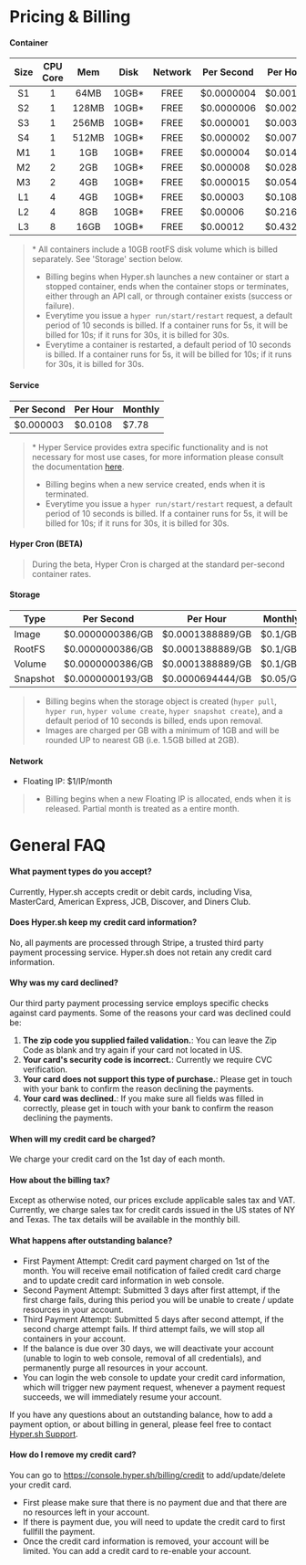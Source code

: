 # Pricing & Billing

#### Container
|Size|CPU Core|Mem|Disk|Network|Per Second|Per Hour|Monthly|
|:-:|:-:|:-:|:-:|:-:|---|---|---|
|S1 |1|64MB |10GB*|FREE|$0.0000004 |$0.00144|$1.03  |
|S2 |1|128MB|10GB*|FREE|$0.0000006 |$0.00216|$1.55  |
|S3 |1|256MB|10GB*|FREE|$0.000001  |$0.0036 |$2.59  |
|S4 |1|512MB|10GB*|FREE|$0.000002  |$0.0072 |$5.18  |
|M1 |1|  1GB|10GB*|FREE|$0.000004  |$0.0144 |$10.36 |
|M2 |2|  2GB|10GB*|FREE|$0.000008  |$0.0288 |$20.73 |
|M3 |2|  4GB|10GB*|FREE|$0.000015  |$0.054  |$38.88 |
|L1 |4|  4GB|10GB*|FREE|$0.00003   |$0.108  |$77.76 |
|L2 |4|  8GB|10GB*|FREE|$0.00006   |$0.216  |$155.52|
|L3 |8| 16GB|10GB*|FREE|$0.00012   |$0.432  |$311.04|
> \* All containers include a 10GB rootFS disk volume which is billed separately. See 'Storage' section below.
> - Billing begins when Hyper.sh launches a new container or start a stopped container, ends when the container stops or terminates, either through an API call, or through container exists (success or failure).
> - Everytime you issue a `hyper run/start/restart` request, a default period of 10 seconds is billed. If a container runs for 5s, it will be billed for 10s; if it runs for 30s, it is billed for 30s.
> - Everytime a container is restarted, a default period of 10 seconds is billed. If a container runs for 5s, it will be billed for 10s; if it runs for 30s, it is billed for 30s.

#### Service
|Per Second|Per Hour|Monthly|
|---|---|---|
|$0.000003 |$0.0108|$7.78  |
> \* Hyper Service provides extra specific functionality and is not necessary for most use cases, for more information please consult the documentation [here](https://docs.hyper.sh/Feature/container/service.html).
> - Billing begins when a new service created, ends when it is terminated.
> - Everytime you issue a `hyper run/start/restart` request, a default period of 10 seconds is billed. If a container runs for 5s, it will be billed for 10s; if it runs for 30s, it is billed for 30s.

#### Hyper Cron (BETA)

> During the beta, Hyper Cron is charged at the standard per-second container rates.

#### Storage
|Type|Per Second|Per Hour|Monthly|
|---|---|---|---|
|Image|$0.0000000386/GB|$0.0001388889/GB|$0.1/GB|
|RootFS|$0.0000000386/GB|$0.0001388889/GB|$0.1/GB|
|Volume|$0.0000000386/GB|$0.0001388889/GB|$0.1/GB|
|Snapshot|$0.0000000193/GB|$0.0000694444/GB|$0.05/GB|
> - Billing begins when the storage object is created (`hyper pull`, `hyper run`, `hyper volume create`, `hyper snapshot create`), and a default period of 10 seconds is billed, ends upon removal.
> - Images are charged per GB with a minimum of 1GB and will be rounded UP to nearest GB (i.e. 1.5GB billed at 2GB).

#### Network
- Floating IP: $1/IP/month
> - Billing begins when a new Floating IP is allocated, ends when it is released. Partial month is treated as a entire month.

# General FAQ

#### What payment types do you accept?
Currently, Hyper.sh accepts credit or debit cards, including Visa, MasterCard, American Express, JCB, Discover, and Diners Club.

#### Does Hyper.sh keep my credit card information?
No, all payments are processed through Stripe, a trusted third party payment processing service. Hyper.sh does not retain any credit card information.

#### Why was my card declined?

Our third party payment processing service employs specific checks against card payments. Some of the reasons your card was declined could be:

1. **The zip code you supplied failed validation.**: You can leave the Zip Code as blank and try again if your card not located in US.
2. **Your card's security code is incorrect.**: Currently we require CVC verification.
3. **Your card does not support this type of purchase.**: Please get in touch with your bank to confirm the reason declining the payments.
4. **Your card was declined.**: If you make sure all fields was filled in correctly, please get in touch with your bank to confirm the reason declining the payments.

#### When will my credit card be charged?
We charge your credit card on the 1st day of each month.

#### How about the billing tax?
Except as otherwise noted, our prices exclude applicable sales tax and VAT. Currently, we charge sales tax for credit cards issued in the US states of NY and Texas. The tax details will be available in the monthly bill.

#### What happens after outstanding balance?

- First Payment Attempt: Credit card payment charged on 1st of the month. You will receive email notification of failed credit card charge and to update credit card information in web console.
- Second Payment Attempt: Submitted 3 days after first attempt, if the first charge fails, during this period you will be unable to create / update resources in your account.
- Third Payment Attempt: Submitted 5 days after second attempt, if the second charge attempt fails. If third attempt fails, we will stop all containers in your account.
- If the balance is due over 30 days, we will deactivate your account (unable to login to web console, removal of all credentials), and permanently purge all resources in your account.
- You can login the web console to update your credit card information, which will trigger new payment request, whenever a payment request succeeds, we will immediately resume your account.

If you have any questions about an outstanding balance, how to add a payment option, or about billing in general, please feel free to contact [Hyper.sh Support](mailto:support@hyper.sh).

#### How do I remove my credit card?

You can go to https://console.hyper.sh/billing/credit to add/update/delete your credit card.
- First please make sure that there is no payment due and that there are no resources left in your account.
- If there is payment due, you will need to update the credit card to first fullfill the payment.
- Once the credit card information is removed, your account will be limited. You can add a credit card to re-enable your account.
